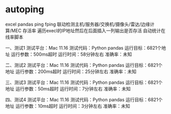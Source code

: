 # autoping
excel pandas ping fping 联动检测主机/服务器/交换机/摄像头/雷达/边缘计算/MEC 存活率
遍历execl的IP地址然后在后面插入一列输出是否存活
自动统计在线率脚本

一、测试1
测试平台：Mac 11.16
测试代码：Python pandas
运行目标：6821个地址
运行参数：500ms超时
运行时间：58分钟左右
准确率：未知

二、测试2
测试平台：Mac 11.16
测试代码：Python pandas
运行目标：6821个地址
运行参数：200ms超时
运行时间：25分钟左右
准确率：未知

三、测试3
测试平台：Mac 11.16
测试代码：Python pandas
运行目标：6821个地址
运行参数：50ms超时
运行时间：7分钟左右
准确率：未知

四、测试4
测试平台：Mac 11.16
测试代码：Python pandas
运行目标：6821个地址
运行参数：10ms超时
运行时间：3分钟左右
准确率：未知
